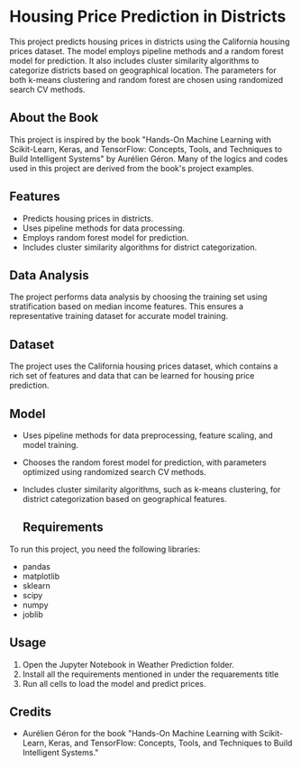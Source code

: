 # Housing Price Prediction in Districts

This project predicts housing prices in districts using the California housing prices dataset. The model employs pipeline methods and a random forest model for prediction. It also includes cluster similarity algorithms to categorize districts based on geographical location. The parameters for both k-means clustering and random forest are chosen using randomized search CV methods.

## About the Book
This project is inspired by the book "Hands-On Machine Learning with Scikit-Learn, Keras, and TensorFlow: Concepts, Tools, and Techniques to Build Intelligent Systems" by Aurélien Géron. Many of the logics and codes used in this project are derived from the book's project examples.

## Features
- Predicts housing prices in districts.
- Uses pipeline methods for data processing.
- Employs random forest model for prediction.
- Includes cluster similarity algorithms for district categorization.

## Data Analysis
The project performs data analysis by choosing the training set using stratification based on median income features. This ensures a representative training dataset for accurate model training.

## Dataset
The project uses the California housing prices dataset, which contains a rich set of features and data that can be learned for housing price prediction.

## Model
- Uses pipeline methods for data preprocessing, feature scaling, and model training.
- Chooses the random forest model for prediction, with parameters optimized using randomized search CV methods.
- Includes cluster similarity algorithms, such as k-means clustering, for district categorization based on geographical features.

  ## Requirements

To run this project, you need the following libraries:

- pandas
- matplotlib
- sklearn
- scipy
- numpy
- joblib

## Usage
1. Open the Jupyter Notebook in Weather Prediction folder.
2. Install all the requirements mentioned in under the requarements title
3. Run all cells to load the model and predict prices.

## Credits
- Aurélien Géron for the book "Hands-On Machine Learning with Scikit-Learn, Keras, and TensorFlow: Concepts, Tools, and Techniques to Build Intelligent Systems."

